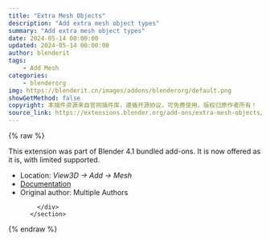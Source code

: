 ```yaml
---
title: "Extra Mesh Objects"
description: "Add extra mesh object types"
summary: "Add extra mesh object types"
date: 2024-05-14 00:00:00
updated: 2024-05-14 00:00:00
author: blenderit
tags: 
    - Add Mesh
categories:
    - blenderorg
img: https://blenderit.cn/images/addons/blenderorg/default.png
showGetMethod: false
copyright: 本插件资源来自官网插件库，遵循开源协议，可免费使用，版权归原作者所有！
source_link: https://extensions.blender.org/add-ons/extra-mesh-objects/
---
```


{% raw %}
<section id="about" class="mt-3">
            <div class="box style-rich-text">
              <p>This extension was part of Blender 4.1 bundled add-ons.
It is now offered as it is, with limited supported.</p>
<ul>
<li>Location: <em>View3D → Add → Mesh</em></li>
<li><a rel="nofollow noopener noreferrer external" target="_blank" href="https://docs.blender.org/manual/en/4.1//addons/add_mesh/mesh_extra_objects.html">Documentation</a></li>
<li>Original author: Multiple Authors</li>
</ul>

            </div>
          </section>
<div style="display: none">blenderorg</div>
{% endraw %}